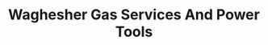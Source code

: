 ---
title: "Waghesher Gas Services And Power Tools"
url: /wagholi-pune-maharashtra/waghesher-gas-services-and-power-tools/
shop: Gasflaschen
---
